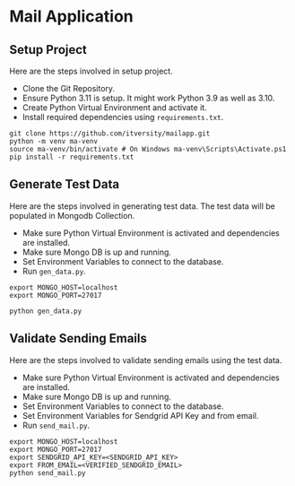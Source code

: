 # Mail Application

## Setup Project

Here are the steps involved in setup project.
* Clone the Git Repository.
* Ensure Python 3.11 is setup. It might work Python 3.9 as well as 3.10.
* Create Python Virtual Environment and activate it.
* Install required dependencies using `requirements.txt`.

```shell
git clone https://github.com/itversity/mailapp.git
python -m venv ma-venv
source ma-venv/bin/activate # On Windows ma-venv\Scripts\Activate.ps1
pip install -r requirements.txt
```

## Generate Test Data

Here are the steps involved in generating test data. The test data will be populated in Mongodb Collection.
* Make sure Python Virtual Environment is activated and dependencies are installed.
* Make sure Mongo DB is up and running.
* Set Environment Variables to connect to the database.
* Run `gen_data.py`.

```shell
export MONGO_HOST=localhost
export MONGO_PORT=27017

python gen_data.py
```

## Validate Sending Emails

Here are the steps involved to validate sending emails using the test data.
* Make sure Python Virtual Environment is activated and dependencies are installed.
* Make sure Mongo DB is up and running.
* Set Environment Variables to connect to the database.
* Set Environment Variables for Sendgrid API Key and from email.
* Run `send_mail.py`.

```shell
export MONGO_HOST=localhost
export MONGO_PORT=27017
export SENDGRID_API_KEY=<SENDGRID_API_KEY>
export FROM_EMAIL=<VERIFIED_SENDGRID_EMAIL>
python send_mail.py
```